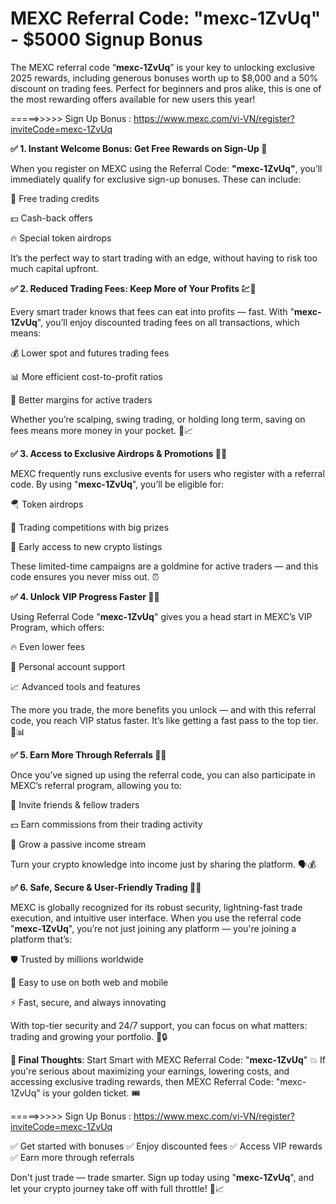 # MEXC Referral Code: "mexc-1ZvUq" - $5000 Signup Bonus

The MEXC referral code “**mexc-1ZvUq**” is your key to unlocking exclusive 2025 rewards, including generous bonuses worth up to $8,000 and a 50% discount on trading fees. Perfect for beginners and pros alike, this is one of the most rewarding offers available for new users this year!

=====>>>>> Sign Up Bonus : https://www.mexc.com/vi-VN/register?inviteCode=mexc-1ZvUq

**✅ 1. Instant Welcome Bonus: Get Free Rewards on Sign-Up 🎁**

When you register on MEXC using the Referral Code: **"mexc-1ZvUq"**, you’ll immediately qualify for exclusive sign-up bonuses. These can include:

🎉 Free trading credits

💵 Cash-back offers

🔥 Special token airdrops

It’s the perfect way to start trading with an edge, without having to risk too much capital upfront.

**✅ 2. Reduced Trading Fees: Keep More of Your Profits 💹💸**

Every smart trader knows that fees can eat into profits — fast. With "**mexc-1ZvUq**", you’ll enjoy discounted trading fees on all transactions, which means:

💰 Lower spot and futures trading fees

📊 More efficient cost-to-profit ratios

🔁 Better margins for active traders

Whether you’re scalping, swing trading, or holding long term, saving on fees means more money in your pocket. 💼📈

**✅ 3. Access to Exclusive Airdrops & Promotions 🎉🚀**

MEXC frequently runs exclusive events for users who register with a referral code. By using "**mexc-1ZvUq**", you’ll be eligible for:

🪂 Token airdrops

🎯 Trading competitions with big prizes

💎 Early access to new crypto listings

These limited-time campaigns are a goldmine for active traders — and this code ensures you never miss out. ⏰

**✅ 4. Unlock VIP Progress Faster 🏅👑**

Using Referral Code "**mexc-1ZvUq**" gives you a head start in MEXC’s VIP Program, which offers:

🔥 Even lower fees

🤝 Personal account support

📈 Advanced tools and features

The more you trade, the more benefits you unlock — and with this referral code, you reach VIP status faster. It’s like getting a fast pass to the top tier. 🎢📊

**✅ 5. Earn More Through Referrals 📣💸**

Once you’ve signed up using the referral code, you can also participate in MEXC’s referral program, allowing you to:

👥 Invite friends & fellow traders

💵 Earn commissions from their trading activity

🔁 Grow a passive income stream

Turn your crypto knowledge into income just by sharing the platform. 🗣️💰

**✅ 6. Safe, Secure & User-Friendly Trading 🔐📲**

MEXC is globally recognized for its robust security, lightning-fast trade execution, and intuitive user interface. When you use the referral code "**mexc-1ZvUq**", you’re not just joining any platform — you're joining a platform that’s:

🛡️ Trusted by millions worldwide

📱 Easy to use on both web and mobile

⚡ Fast, secure, and always innovating

With top-tier security and 24/7 support, you can focus on what matters: trading and growing your portfolio. 💼🔒

**🎯 Final Thoughts**: Start Smart with MEXC Referral Code: "**mexc-1ZvUq**" 💥
If you're serious about maximizing your earnings, lowering costs, and accessing exclusive trading rewards, then MEXC Referral Code: "mexc-1ZvUq" is your golden ticket. 🎟️

=====>>>>> Sign Up Bonus : https://www.mexc.com/vi-VN/register?inviteCode=mexc-1ZvUq

✅ Get started with bonuses
✅ Enjoy discounted fees
✅ Access VIP rewards
✅ Earn more through referrals

Don't just trade — trade smarter. Sign up today using "**mexc-1ZvUq**", and let your crypto journey take off with full throttle! 🚀📈
